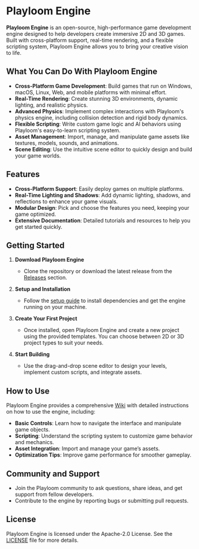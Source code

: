 # Playloom Engine

**Playloom Engine** is an open-source, high-performance game development engine designed to help developers create immersive 2D and 3D games. Built with cross-platform support, real-time rendering, and a flexible scripting system, Playloom Engine allows you to bring your creative vision to life.

## What You Can Do With Playloom Engine

- **Cross-Platform Game Development**: Build games that run on Windows, macOS, Linux, Web, and mobile platforms with minimal effort.
- **Real-Time Rendering**: Create stunning 3D environments, dynamic lighting, and realistic physics.
- **Advanced Physics**: Implement complex interactions with Playloom's physics engine, including collision detection and rigid body dynamics.
- **Flexible Scripting**: Write custom game logic and AI behaviors using Playloom's easy-to-learn scripting system.
- **Asset Management**: Import, manage, and manipulate game assets like textures, models, sounds, and animations.
- **Scene Editing**: Use the intuitive scene editor to quickly design and build your game worlds.

## Features

- **Cross-Platform Support**: Easily deploy games on multiple platforms.
- **Real-Time Lighting and Shadows**: Add dynamic lighting, shadows, and reflections to enhance your game visuals.
- **Modular Design**: Pick and choose the features you need, keeping your game optimized.
- **Extensive Documentation**: Detailed tutorials and resources to help you get started quickly.

## Getting Started

1. **Download Playloom Engine**  
   - Clone the repository or download the latest release from the [Releases](https://github.com/Quetrobits/Playloom-Engine/releases) section.

2. **Setup and Installation**  
   - Follow the [setup guide](https://github.com/Quetrobits/Playloom-Engine/wiki/Setup%E2%80%90Guide) to install dependencies and get the engine running on your machine.

3. **Create Your First Project**  
   - Once installed, open Playloom Engine and create a new project using the provided templates. You can choose between 2D or 3D project types to suit your needs.

4. **Start Building**  
   - Use the drag-and-drop scene editor to design your levels, implement custom scripts, and integrate assets.

## How to Use

Playloom Engine provides a comprehensive [Wiki](wiki/Home) with detailed instructions on how to use the engine, including:

- **Basic Controls**: Learn how to navigate the interface and manipulate game objects.
- **Scripting**: Understand the scripting system to customize game behavior and mechanics.
- **Asset Integration**: Import and manage your game’s assets.
- **Optimization Tips**: Improve game performance for smoother gameplay.

## Community and Support

- Join the Playloom community to ask questions, share ideas, and get support from fellow developers.
- Contribute to the engine by reporting bugs or submitting pull requests.

## License

Playloom Engine is licensed under the Apache-2.0 License. See the [LICENSE](LICENSE) file for more details.
